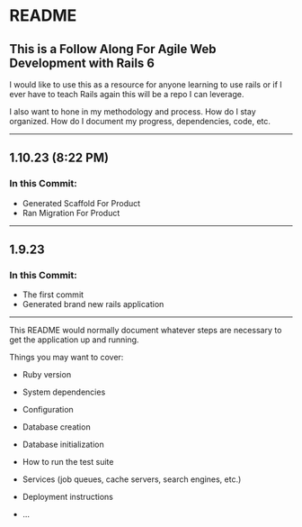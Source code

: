 # README

## This is a Follow Along For Agile Web Development with Rails 6
I would like to use this as a resource for anyone learning to use rails or
if I ever have to teach Rails again this will be a repo I can leverage.

I also want to hone in my methodology and process. How do I stay organized.
How do I document my progress, dependencies, code, etc.

---
## 1.10.23 (8:22 PM)

### In this Commit:
- Generated Scaffold For Product
- Ran Migration For Product

---
## 1.9.23

### In this Commit:
- The first commit
- Generated brand new rails application

---

This README would normally document whatever steps are necessary to get the
application up and running.

Things you may want to cover:

* Ruby version

* System dependencies

* Configuration

* Database creation

* Database initialization

* How to run the test suite

* Services (job queues, cache servers, search engines, etc.)

* Deployment instructions

* ...

